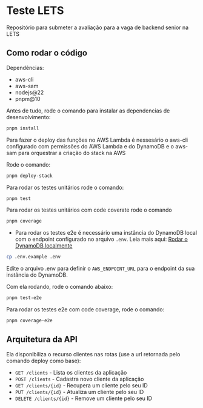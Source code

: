 # Teste LETS

Repositório para submeter a avaliação para a vaga de backend senior na LETS

## Como rodar o código

Dependências:

- aws-cli
- aws-sam
- nodejs@22
- pnpm@10

Antes de tudo, rode o comando para instalar as dependencias de desenvolvimento:

```sh
pnpm install
```

Para fazer o deploy das funções no AWS Lambda é nessesário o aws-cli
configurado com permissões do AWS Lambda e do DynamoDB e o aws-sam
para orquestrar a criação do stack na AWS

Rode o comando:

```sh
pnpm deploy-stack
```

Para rodar os testes unitários rode o comando:

```sh
pnpm test
```

Para rodar os testes unitários com code coverate rode o comando

```sh
pnpm coverage
```

- Para rodar os testes e2e é necessário uma instância do DynamoDB local com o
  endpoint configurado no arquivo `.env`. Leia mais aqui: [Rodar o DynamoDB localmente](https://docs.aws.amazon.com/amazondynamodb/latest/developerguide/DynamoDBLocal.DownloadingAndRunning.html#docker)

```sh
cp .env.example .env
```

Edite o arquivo .env para definir o `AWS_ENDPOINT_URL` para o endpoint da sua
instância do DynamoDB.

Com ela rodando, rode o comando abaixo:

```sh
pnpm test-e2e
```

Para rodar os testes e2e com code coverage, rode o comando:

```sh
pnpm coverage-e2e
```

## Arquitetura da API

Ela disponibiliza o recurso clientes nas rotas (use a url retornada pelo comando
deploy como base):

- `GET /clients` - Lista os clientes da aplicação
- `POST /clients` - Cadastra novo cliente da aplicação
- `GET /clients/{id}` - Recupera um cliente pelo seu ID
- `PUT /clients/{id}` - Atualiza um cliente pelo seu ID
- `DELETE /clients/{id}` - Remove um cliente pelo seu ID
